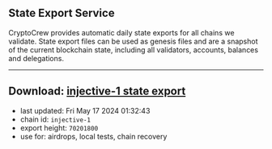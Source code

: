 ## State Export Service
CryptoCrew provides automatic daily state exports for all chains we validate. State export files can be used as genesis files and are a snapshot of the current blockchain state, including all validators, accounts, balances and delegations.

---
**Download: [injective-1 state export](https://dl-eu2.ccvalidators.com/SERVICE/injective/injective-1_export_70201800.json)**
---

- last updated: Fri May 17 2024 01:32:43
- chain id: `injective-1`
- export height: `70201800`
- use for: airdrops, local tests, chain recovery
